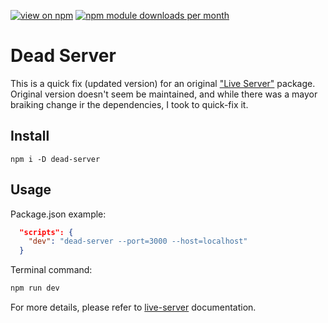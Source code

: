[![view on npm](http://img.shields.io/npm/v/dead-server.svg)](https://www.npmjs.org/package/dead-server)
[![npm module downloads per month](http://img.shields.io/npm/dm/dead-server.svg)](https://www.npmjs.org/package/dead-server)

# Dead Server

This is a quick fix (updated version) for an original ["Live Server"](https://www.npmjs.com/package/live-server) package. Original version doesn't seem be maintained, and while there was a mayor braiking change ir the dependencies, I took to quick-fix it.

## Install

```
npm i -D dead-server
```

## Usage

Package.json example:

```json
  "scripts": {
    "dev": "dead-server --port=3000 --host=localhost"
  }
```

Terminal command:

```bash
npm run dev
```

For more details, please refer to [live-server](https://www.npmjs.com/package/live-server) documentation.
